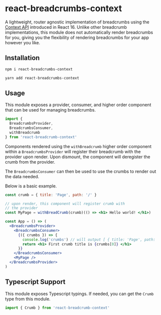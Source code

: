 # react-breadcrumbs-context

A lightweight, router agnostic implementation of breadcrumbs using the
[Context API](https://reactjs.org/docs/context.html) introduced in
React 16. Unlike other breadcrumb implementations, this module
does not automatically render breadcrumbs for you, giving you
the flexibility of rendering breadcrumbs for your app however you like.

## Installation

```bash
npm i react-breadcrumbs-context
```

```bash
yarn add react-breadcrumbs-context
```

## Usage

This module exposes a provider, consumer, and higher order component
that can be used for managing breadcrumbs.

```js
import {
  BreadcrumbsProvider,
  BreadcrumbsConsumer,
  withBreadcrumb
} from 'react-breadcrumb-context'
```

Components rendered using the `withBreadcrumb` higher order component
within a `BreadcrumbsProvider` will register their breadcrumb
with the provider upon render. Upon dismount, the component will
deregister the crumb from the provider.

The `BreadcrumbsConsumer` can then be used to use the crumbs to
render out the data needed.

Below is a basic example.

```jsx
const crumb = { title: 'Page', path: '/' }

// upon render, this component will register crumb with
// the provider
const MyPage = withBreadCrumb(crumb)(() => <h1> Hello world! </h1>)

const App = () => (
  <BreadcrumbsProvider>
    <BreadcrumbsConsumer>
      {({ crumbs }) => {
        console.log('crumbs') // will output [ { title: 'Page', path: '/' } ]
        return <h1> First crumb title is {crumbs[0]} </h1>
      }}
    </BreadcrumbsConsumer>
    <MyPage />
  </BreadcrumbsProvider>
)
```

## Typescript Support

This module exposes Typescript typings. If needed, you can get the
`Crumb` type from this module.

```typescript
import { Crumb } from 'react-breadcrumb-context'
```
